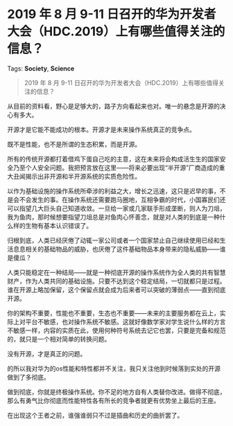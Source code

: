 # 2019 年 8 月 9-11 日召开的华为开发者大会（HDC.2019）上有哪些值得关注的信息？

Tags: **Society**, **Science**

> 2019 年 8 月 9-11 日召开的华为开发者大会（HDC.2019）上有哪些值得关注的信息？

从目前的资料看，野心是足够大的，路子方向看起来也对。唯一的悬念是开源的决心有多大。

开源才是它能不能成功的根本。开源才是未来操作系统真正的竞争点。

既不是性能，也不是所谓的生态积累，而是开源。

所有的传统开源都打着借鸡下蛋自己吃的主意，这在未来将会构成活生生的国家安全乃至个人安全问题。我把预言放在这里——将来必要出现“半开源”厂商造成的重大丑闻揭示出非开源和半开源系统的实质危险性。

以作为基础设施的操作系统所牵涉的利益之大，增长之迅速，这只是迟早的事，不是会不会发生的事。在操作系统还需要跑马圈地，互相争霸的时代，小国寡民们还可以指望几大巨头自己知道收敛。一旦给一家或几家联手形成垄断，则人为刀俎，我为鱼肉，那时候想要指望刀俎总是对鱼肉心怀善念，就是对人类的到底是一种什么样的生物有基本认识错误了。

归根到底，人类已经厌倦了动辄一家公司或者一个国家禁止自己继续使用已经和生活息息相关的基础物品的威胁，也厌倦了这件基础物品本身带来的隐私威胁——谁是傻瓜？

人类只能稳定在一种结局——就是一种彻底开源的操作系统作为全人类的共有智慧财产，作为人类共同的基础设施。只要不达到这个稳定结局，一切就都只是过程。谁在开源上略加保留，这个保留点就会成为后来者可以突破的薄弱点——直到彻底开源。

你的架构不重要，性能也不重要，生态也不重要——未来的主要服务都在云上，实际上对平台不敏感，也对操作系统不敏感。这就好像数学家对学生说什么样的方言不敏感一样，内容的实质在此，使用何种符号系统去记它也罢，只要是完备和规范的，就只是一个相对简单的转换问题。

没有开源，才是真正的问题。

的所以我对华为的os性能和特性都并不关注，我只关注他到时候落到实处的开源做到了多彻底。

做到彻底，你就是终极操作系统。你不足的地方自有人类替你改进。做得不彻底，那么有勇气比你彻底而性能特性各有所长的竞争者就更有优势坐上最后的王座。

在出现这个王者之前，谁强谁弱只不过是插曲和历史的曲折罢了。



